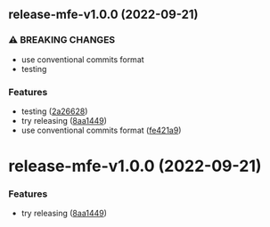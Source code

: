## release-mfe-v1.0.0 (2022-09-21)


### ⚠ BREAKING CHANGES

* use conventional commits format
* testing

### Features

* testing ([2a26628](https://github.com/justinawrey/release-poc/commit/2a266288005420676376d119b0732dda6a71b1bf))
* try releasing ([8aa1449](https://github.com/justinawrey/release-poc/commit/8aa14494fe9e50b641ee24b3889e62e8957ee739))
* use conventional commits format ([fe421a9](https://github.com/justinawrey/release-poc/commit/fe421a9c6c68824e0d31d4ea73a4b2ded5983048))

# release-mfe-v1.0.0 (2022-09-21)


### Features

* try releasing ([8aa1449](https://github.com/justinawrey/release-poc/commit/8aa14494fe9e50b641ee24b3889e62e8957ee739))
